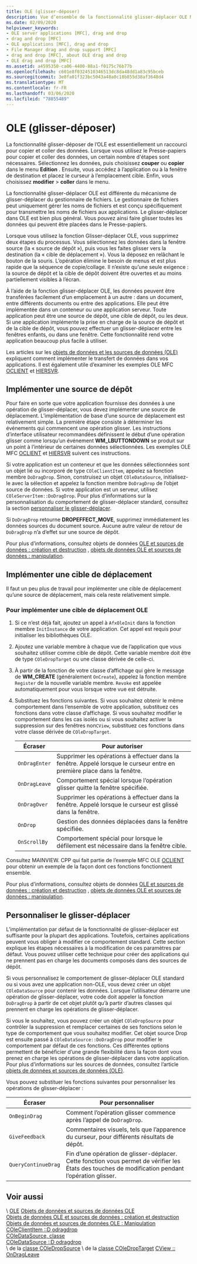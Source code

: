```yaml
---
title: OLE (glisser-déposer)
description: Vue d’ensemble de la fonctionnalité glisser-déplacer OLE Microsoft Foundation Classes (MFC), comment implémenter une source de dépôt, une cible de déplacement et comment personnaliser le glisser-déplacer.
ms.date: 02/09/2020
helpviewer_keywords:
- OLE server applications [MFC], drag and drop
- drag and drop [MFC]
- OLE applications [MFC], drag and drop
- File Manager drag and drop support [MFC]
- drag and drop [MFC], about OLE drag and drop
- OLE drag and drop [MFC]
ms.assetid: a4595350-ca06-4400-88a1-f0175c76b77b
ms.openlocfilehash: c601e8f0324510346513dc8da48dd1a83c95bceb
ms.sourcegitcommit: 3e8fa01f323bc5043a48a0c18b855d38af3648d4
ms.translationtype: MT
ms.contentlocale: fr-FR
ms.lasthandoff: 03/06/2020
ms.locfileid: "78855489"
---
```

# <a name="ole-drag-and-drop"></a>OLE (glisser-déposer)

La fonctionnalité glisser-déposer de l’OLE est essentiellement un raccourci pour copier et coller des données. Lorsque vous utilisez le Presse-papiers pour copier et coller des données, un certain nombre d'étapes sont nécessaires. Sélectionnez les données, puis choisissez **couper** ou **copier** dans le menu **Edition** . Ensuite, vous accédez à l’application ou à la fenêtre de destination et placez le curseur à l’emplacement cible. Enfin, vous choisissez **modifier** > **coller** dans le menu.

La fonctionnalité glisser-déplacer OLE est différente du mécanisme de glisser-déplacer du gestionnaire de fichiers. Le gestionnaire de fichiers peut uniquement gérer les noms de fichiers et est conçu spécifiquement pour transmettre les noms de fichiers aux applications. Le glisser-déplacer dans OLE est bien plus général. Vous pouvez ainsi faire glisser toutes les données qui peuvent être placées dans le Presse-papiers.

Lorsque vous utilisez la fonction Glisser-déplacer OLE, vous supprimez deux étapes du processus. Vous sélectionnez les données dans la fenêtre source (la « source de dépôt »), puis vous les faites glisser vers la destination (la « cible de déplacement »). Vous la déposez en relâchant le bouton de la souris. L’opération élimine le besoin de menus et est plus rapide que la séquence de copie/collage. Il n’existe qu’une seule exigence : la source de dépôt et la cible de dépôt doivent être ouvertes et au moins partiellement visibles à l’écran.

À l’aide de la fonction glisser-déplacer OLE, les données peuvent être transférées facilement d’un emplacement à un autre : dans un document, entre différents documents ou entre des applications. Elle peut être implémentée dans un conteneur ou une application serveur. Toute application peut être une source de dépôt, une cible de dépôt, ou les deux. Si une application implémente la prise en charge de la source de dépôt et de la cible de dépôt, vous pouvez effectuer un glisser-déplacer entre les fenêtres enfants, ou dans une fenêtre. Cette fonctionnalité rend votre application beaucoup plus facile à utiliser.

Les articles sur les [objets de données et les sources de données (OLE)](../mfc/data-objects-and-data-sources-ole.md) expliquent comment implémenter le transfert de données dans vos applications. Il est également utile d’examiner les exemples OLE MFC [OCLIENT](../overview/visual-cpp-samples.md) et [HIERSVR](../overview/visual-cpp-samples.md).

## <a name="implement-a-drop-source"></a>Implémenter une source de dépôt

Pour faire en sorte que votre application fournisse des données à une opération de glisser-déplacer, vous devez implémenter une source de déplacement. L’implémentation de base d’une source de déplacement est relativement simple. La première étape consiste à déterminer les événements qui commencent une opération glisser. Les instructions d’interface utilisateur recommandées définissent le début d’une opération glisser comme lorsqu’un événement **WM_LBUTTONDOWN** se produit sur un point à l’intérieur de certaines données sélectionnées. Les exemples OLE MFC [OCLIENT](../overview/visual-cpp-samples.md) et [HIERSVR](../overview/visual-cpp-samples.md) suivent ces instructions.

Si votre application est un conteneur et que les données sélectionnées sont un objet lié ou incorporé de type `COleClientItem`, appelez sa fonction membre `DoDragDrop`. Sinon, construisez un objet `COleDataSource`, initialisez-le avec la sélection et appelez la fonction membre `DoDragDrop` de l’objet source de données. Si votre application est un serveur, utilisez `COleServerItem::DoDragDrop`. Pour plus d’informations sur la personnalisation du comportement de glisser-déplacer standard, consultez la section [personnaliser le glisser-déplacer](#customize-drag-and-drop).

Si `DoDragDrop` retourne **DROPEFFECT_MOVE**, supprimez immédiatement les données sources du document source. Aucune autre valeur de retour de `DoDragDrop` n’a d’effet sur une source de dépôt.

Pour plus d’informations, consultez objets de données [OLE et sources de données : création et destruction](../mfc/data-objects-and-data-sources-creation-and-destruction.md) , [objets de données OLE et sources de données : manipulation](../mfc/data-objects-and-data-sources-manipulation.md)\.

## <a name="implement-a-drop-target"></a>Implémenter une cible de déplacement

Il faut un peu plus de travail pour implémenter une cible de déplacement qu’une source de déplacement, mais cela reste relativement simple.

### <a name="to-implement-an-ole-drop-target"></a>Pour implémenter une cible de déplacement OLE

1. Si ce n’est déjà fait, ajoutez un appel à `AfxOleInit` dans la fonction membre `InitInstance` de votre application. Cet appel est requis pour initialiser les bibliothèques OLE.

1. Ajoutez une variable membre à chaque vue de l’application que vous souhaitez utiliser comme cible de dépôt. Cette variable membre doit être de type `COleDropTarget` ou une classe dérivée de celle-ci.

1. À partir de la fonction de votre classe d’affichage qui gère le message de **WM_CREATE** (généralement `OnCreate`), appelez la fonction membre `Register` de la nouvelle variable membre. `Revoke` est appelée automatiquement pour vous lorsque votre vue est détruite.

1. Substituez les fonctions suivantes. Si vous souhaitez obtenir le même comportement dans l’ensemble de votre application, substituez ces fonctions dans votre classe d’affichage. Si vous souhaitez modifier le comportement dans les cas isolés ou si vous souhaitez activer la suppression sur des fenêtres non`CView`, substituez ces fonctions dans votre classe dérivée de `COleDropTarget`.

   | Écraser | Pour autoriser |
   | -------- | -------- |
   | `OnDragEnter` | Supprimer les opérations à effectuer dans la fenêtre. Appelé lorsque le curseur entre en première place dans la fenêtre. |
   | `OnDragLeave` | Comportement spécial lorsque l’opération glisser quitte la fenêtre spécifiée. |
   | `OnDragOver` | Supprimer les opérations à effectuer dans la fenêtre. Appelé lorsque le curseur est glissé dans la fenêtre. |
   | `OnDrop` | Gestion des données déplacées dans la fenêtre spécifiée. |
   | `OnScrollBy` | Comportement spécial pour lorsque le défilement est nécessaire dans la fenêtre cible. |

Consultez MAINVIEW. CPP qui fait partie de l’exemple MFC OLE [OCLIENT](../overview/visual-cpp-samples.md) pour obtenir un exemple de la façon dont ces fonctions fonctionnent ensemble.

Pour plus d’informations, consultez objets de données [OLE et sources de données : création et destruction](../mfc/data-objects-and-data-sources-creation-and-destruction.md) , [objets de données OLE et sources de données : manipulation](../mfc/data-objects-and-data-sources-manipulation.md)\.

## <a name="customize-drag-and-drop"></a>Personnaliser le glisser-déplacer

L’implémentation par défaut de la fonctionnalité de glisser-déplacer est suffisante pour la plupart des applications. Toutefois, certaines applications peuvent vous obliger à modifier ce comportement standard. Cette section explique les étapes nécessaires à la modification de ces paramètres par défaut. Vous pouvez utiliser cette technique pour créer des applications qui ne prennent pas en charge les documents composés dans des sources de dépôt.

Si vous personnalisez le comportement de glisser-déplacer OLE standard ou si vous avez une application non-OLE, vous devez créer un objet `COleDataSource` pour contenir les données. Lorsque l’utilisateur démarre une opération de glisser-déplacer, votre code doit appeler la fonction `DoDragDrop` à partir de cet objet plutôt qu’à partir d’autres classes qui prennent en charge les opérations de glisser-déplacer.

Si vous le souhaitez, vous pouvez créer un objet `COleDropSource` pour contrôler la suppression et remplacer certaines de ses fonctions selon le type de comportement que vous souhaitez modifier. Cet objet source Drop est ensuite passé à `COleDataSource::DoDragDrop` pour modifier le comportement par défaut de ces fonctions. Ces différentes options permettent de bénéficier d’une grande flexibilité dans la façon dont vous prenez en charge les opérations de glisser-déplacer dans votre application. Pour plus d’informations sur les sources de données, consultez l’article [objets de données et sources de données (OLE)](../mfc/data-objects-and-data-sources-ole.md).

Vous pouvez substituer les fonctions suivantes pour personnaliser les opérations de glisser-déplacer :

| Écraser | Pour personnaliser |
| -------- | ------------ |
| `OnBeginDrag` | Comment l’opération glisser commence après l’appel de `DoDragDrop`. |
| `GiveFeedback` | Commentaires visuels, tels que l’apparence du curseur, pour différents résultats de dépôt. |
| `QueryContinueDrag` | Fin d’une opération de glisser-déplacer. Cette fonction vous permet de vérifier les États des touches de modification pendant l’opération glisser. |

## <a name="see-also"></a>Voir aussi

\ [OLE](../mfc/ole-in-mfc.md)
[Objets de données et sources de données OLE](../mfc/data-objects-and-data-sources-ole.md)\
[Objets de données OLE et sources de données : création et destruction](../mfc/data-objects-and-data-sources-creation-and-destruction.md)\
[Objets de données et sources de données OLE : Manipulation](../mfc/data-objects-and-data-sources-manipulation.md)\
[COleClientItem ::D odragdrop](../mfc/reference/coleclientitem-class.md#dodragdrop)\
[COleDataSource, classe](../mfc/reference/coledatasource-class.md)\
[COleDataSource ::D odragdrop](../mfc/reference/coledatasource-class.md#dodragdrop)\
\ de la [classe COleDropSource](../mfc/reference/coledropsource-class.md)
\ de la [classe COleDropTarget](../mfc/reference/coledroptarget-class.md)
[CView :: OnDragLeave](../mfc/reference/cview-class.md#ondragleave)
